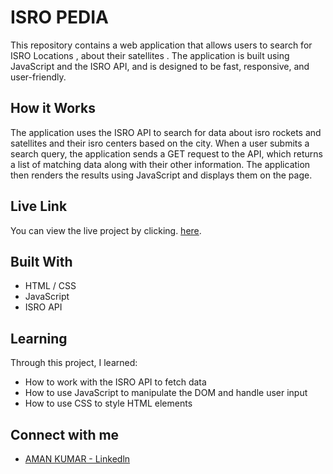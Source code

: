 # ISRO PEDIA

This repository contains a web application that allows users to search for ISRO Locations , about their satellites . The application is built using JavaScript and the ISRO API, and is designed to be fast, responsive, and user-friendly.

## How it Works

The application uses the ISRO API to search for data about isro rockets and satellites and their isro centers based on  the city. When a user submits a search query, the application sends a GET request to the API, which returns a list of matching data along with their other information. The application then renders the results using JavaScript and displays them on the page.

## Live Link

You can view the live project by clicking. [here](https://fantastic-druid-fbb987.netlify.app/index.html).



## Built With

- HTML / CSS
- JavaScript
- ISRO API

## Learning

Through this project, I learned:

- How to work with the ISRO API to fetch  data
- How to use JavaScript to manipulate the DOM and handle user input
- How to use CSS to style HTML elements

## Connect with me

- [AMAN KUMAR - Linkedln](https://www.linkedin.com/in/aman-kumar-9594661a7/)

